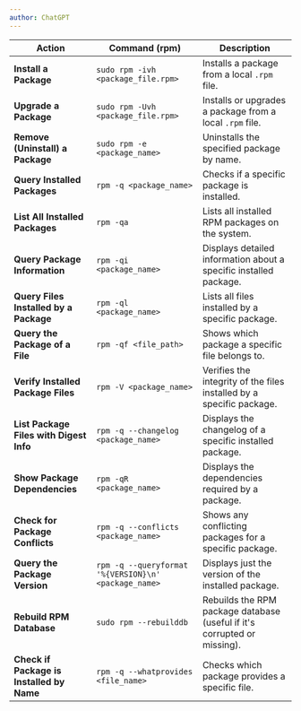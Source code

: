 ```yaml
---
author: ChatGPT
---
```


| **Action**                                | **Command (rpm)**                                    | **Description**                                                          |
|-------------------------------------------|------------------------------------------------------|--------------------------------------------------------------------------|
| **Install a Package**                     | `sudo rpm -ivh <package_file.rpm>`                   | Installs a package from a local `.rpm` file.                             |
| **Upgrade a Package**                     | `sudo rpm -Uvh <package_file.rpm>`                   | Installs or upgrades a package from a local `.rpm` file.                 |
| **Remove (Uninstall) a Package**          | `sudo rpm -e <package_name>`                         | Uninstalls the specified package by name.                                |
| **Query Installed Packages**              | `rpm -q <package_name>`                              | Checks if a specific package is installed.                               |
| **List All Installed Packages**           | `rpm -qa`                                            | Lists all installed RPM packages on the system.                          |
| **Query Package Information**             | `rpm -qi <package_name>`                             | Displays detailed information about a specific installed package.        |
| **Query Files Installed by a Package**    | `rpm -ql <package_name>`                             | Lists all files installed by a specific package.                         |
| **Query the Package of a File**           | `rpm -qf <file_path>`                                | Shows which package a specific file belongs to.                          |
| **Verify Installed Package Files**        | `rpm -V <package_name>`                              | Verifies the integrity of the files installed by a specific package.     |
| **List Package Files with Digest Info**   | `rpm -q --changelog <package_name>`                  | Displays the changelog of a specific installed package.                  |
| **Show Package Dependencies**             | `rpm -qR <package_name>`                             | Displays the dependencies required by a package.                         |
| **Check for Package Conflicts**           | `rpm -q --conflicts <package_name>`                  | Shows any conflicting packages for a specific package.                   |
| **Query the Package Version**             | `rpm -q --queryformat '%{VERSION}\n' <package_name>` | Displays just the version of the installed package.                      |
| **Rebuild RPM Database**                  | `sudo rpm --rebuilddb`                               | Rebuilds the RPM package database (useful if it's corrupted or missing). |
| **Check if Package is Installed by Name** | `rpm -q --whatprovides <file_name>`                  | Checks which package provides a specific file.                           |
